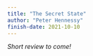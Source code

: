 ```yaml
---
title: "The Secret State"
author: "Peter Hennessy"
finish-date: 2021-10-10
---
```


_Short review to come!_
